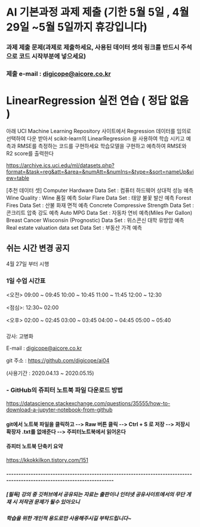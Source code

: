 # AI 기본과정 과제 제출 (기한 5월 5일 , 4월 29일 ~5월 5일까지 휴강입니다)

### 과제 제출 문제(과제로 제출하세요, 사용된 데이터 셋의 링크를 반드시 주석으로 코드 시작부분에 넣으세요)

### 제출 e-mail :  digicope@aicore.co.kr

# LinearRegression 실전 연습 ( 정답 없음 )
아래 UCI Machine Learning Repository 사이트에서 Regression 데이터를 임의로 선택하여 다운 받아서
scikit-learn의 LinearRegression 을 사용하여 학습 시키고 예측과 RMSE를 측정하는 코드를 구현하세요
학습모델을 구현하고 예측하여 RMSE와 R2 score를 출력한다

https://archive.ics.uci.edu/ml/datasets.php?format=&task=reg&att=&area=&numAtt=&numIns=&type=&sort=nameUp&view=table

[추천 데이터 셋]
Computer Hardware Data Set : 컴퓨터 하드웨어 상대적 성능 예측
Wine Quality : Wine 품질 예측
Solar Flare Data Set : 태양 불꽃 발산 예측
Forest Fires Data Set : 산불 화재 면적 예측
Concrete Compressive Strength Data Set : 콘크리트 압축 강도 예측
Auto MPG Data Set : 자동차 연비 예측(Miles Per Gallon)
Breast Cancer Wisconsin (Prognostic) Data Set : 위스콘신 대학 유방암 예측
Real estate valuation data set Data Set : 부동산 가격 예측

## 쉬는 시간 변경 공지
4월 27일 부터 시행
### 1일 수업 시간표 ###
 <오전>
09:00 ~ 09:45
10:00 ~ 10:45
11:00 ~ 11:45
12:00 ~ 12:30
  
 <점심>: 12:30~ 02:00

 <오후>
02:00 ~ 02:45
03:00 ~ 03:45
04:00 ~ 04:45
05:00 ~ 05:40

###
###

강사: 고병화

E-mail : digicope@aicore.co.kr


git 주소 :    https://github.com/digicope/ai04

(사용기간 : 2020.04.13  ~ 2020.05.15)


### - GitHub의 쥬피터 노트북 파일 다운로드 방법
https://datascience.stackexchange.com/questions/35555/how-to-download-a-jupyter-notebook-from-github

#### git에서 노트북 파일을 클릭하고 --> Raw 버튼 클릭  --> Ctrl + S 로 저장  --> 저장시 확장자 .txt를 없애준다 --> 주피터노트북에서 읽어온다


#### 쥬피터 노트북 단축키 요약
https://kkokkilkon.tistory.com/151


#### ------------------------------------------------------------------------------------------------------------------------

##### [필독] 강의 중 깃허브에서 공유되는 자료는 출판이나 인터넷 공유사이트에서의 무단 게재 시 저작권 문제가 될수 있아오니
#####        학습을 위한 개인적 용도로만 사용해주시길 부탁드립니다~       
